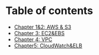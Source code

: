 # Table of contents

* [Chapter 1&2: AWS & S3](README.md)
* [Chapter 3: EC2&EBS](chapter-3-ec2-and-ebs.md)
* [Chapter 4: VPC](chapter-4-vpc.md)
* [Chapter5: CloudWatch&ELB](chapter5-cloudwatch-and-elb.md)

